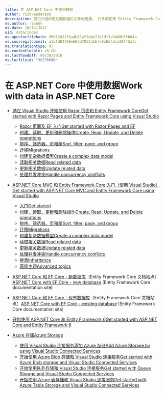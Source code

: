 ```yaml
---
title: 在 ASP.NET Core 中使用数据
author: rick-anderson
description: 提供介绍如何处理数据的文章的链接。 许多都使用 Entity Framework Core。
ms.author: riande
ms.date: 10/14/2017
uid: data/index
ms.openlocfilehash: 8591201133a4b11a29d4e71d7d13a9d48b55b84a
ms.sourcegitcommit: a1afd04758e663d7062a5bfa8a0d4dca38f42afc
ms.translationtype: HT
ms.contentlocale: zh-CN
ms.lasthandoff: 06/20/2018
ms.locfileid: "36276690"
---
```

# <a name="work-with-data-in-aspnet-core"></a><span data-ttu-id="a61a3-104">在 ASP.NET Core 中使用数据</span><span class="sxs-lookup"><span data-stu-id="a61a3-104">Work with data in ASP.NET Core</span></span>

* [<span data-ttu-id="a61a3-105">通过 Visual Studio 开始使用 Razor 页面和 Entity Framework Core</span><span class="sxs-lookup"><span data-stu-id="a61a3-105">Get started with Razor Pages and Entity Framework Core using Visual Studio</span></span>](xref:data/ef-rp/index)

   * [<span data-ttu-id="a61a3-106">Razor 页面及 EF 入门</span><span class="sxs-lookup"><span data-stu-id="a61a3-106">Get started with Razor Pages and EF</span></span>](xref:data/ef-rp/intro)
   * [<span data-ttu-id="a61a3-107">创建、读取、更新和删除操作</span><span class="sxs-lookup"><span data-stu-id="a61a3-107">Create, Read, Update, and Delete operations</span></span>](xref:data/ef-rp/crud)
   * [<span data-ttu-id="a61a3-108">排序、筛选器、页和组</span><span class="sxs-lookup"><span data-stu-id="a61a3-108">Sort, filter, page, and group</span></span>](xref:data/ef-rp/sort-filter-page)
   * [<span data-ttu-id="a61a3-109">迁移</span><span class="sxs-lookup"><span data-stu-id="a61a3-109">Migrations</span></span>](xref:data/ef-rp/migrations)
   * [<span data-ttu-id="a61a3-110">创建复杂数据模型</span><span class="sxs-lookup"><span data-stu-id="a61a3-110">Create a complex data model</span></span>](xref:data/ef-rp/complex-data-model)
   * [<span data-ttu-id="a61a3-111">读取相关数据</span><span class="sxs-lookup"><span data-stu-id="a61a3-111">Read related data</span></span>](xref:data/ef-rp/read-related-data)
   * [<span data-ttu-id="a61a3-112">更新相关数据</span><span class="sxs-lookup"><span data-stu-id="a61a3-112">Update related data</span></span>](xref:data/ef-rp/update-related-data)
   * [<span data-ttu-id="a61a3-113">处理并发冲突</span><span class="sxs-lookup"><span data-stu-id="a61a3-113">Handle concurrency conflicts</span></span>](xref:data/ef-rp/concurrency)

*   [<span data-ttu-id="a61a3-114">ASP.NET Core MVC 和 Entity Framework Core 入门（使用 Visual Studio）</span><span class="sxs-lookup"><span data-stu-id="a61a3-114">Get started with ASP.NET Core MVC and Entity Framework Core using Visual Studio</span></span>](ef-mvc/index.md)
    *   [<span data-ttu-id="a61a3-115">入门</span><span class="sxs-lookup"><span data-stu-id="a61a3-115">Get started</span></span>](ef-mvc/intro.md)
    *   [<span data-ttu-id="a61a3-116">创建、读取、更新和删除操作</span><span class="sxs-lookup"><span data-stu-id="a61a3-116">Create, Read, Update, and Delete operations</span></span>](xref:data/ef-mvc/crud)
    *   [<span data-ttu-id="a61a3-117">排序、筛选器、页和组</span><span class="sxs-lookup"><span data-stu-id="a61a3-117">Sort, filter, page, and group</span></span>](xref:data/ef-mvc/sort-filter-page)
    *   [<span data-ttu-id="a61a3-118">迁移</span><span class="sxs-lookup"><span data-stu-id="a61a3-118">Migrations</span></span>](xref:data/ef-mvc/migrations)
    *   [<span data-ttu-id="a61a3-119">创建复杂数据模型</span><span class="sxs-lookup"><span data-stu-id="a61a3-119">Create a complex data model</span></span>](ef-mvc/complex-data-model.md)
    *   [<span data-ttu-id="a61a3-120">读取相关数据</span><span class="sxs-lookup"><span data-stu-id="a61a3-120">Read related data</span></span>](ef-mvc/read-related-data.md)
    *   [<span data-ttu-id="a61a3-121">更新相关数据</span><span class="sxs-lookup"><span data-stu-id="a61a3-121">Update related data</span></span>](ef-mvc/update-related-data.md)
    *   [<span data-ttu-id="a61a3-122">处理并发冲突</span><span class="sxs-lookup"><span data-stu-id="a61a3-122">Handle concurrency conflicts</span></span>](ef-mvc/concurrency.md)
    *   [<span data-ttu-id="a61a3-123">继承</span><span class="sxs-lookup"><span data-stu-id="a61a3-123">Inheritance</span></span>](ef-mvc/inheritance.md)
    *   [<span data-ttu-id="a61a3-124">高级主题</span><span class="sxs-lookup"><span data-stu-id="a61a3-124">Advanced topics</span></span>](ef-mvc/advanced.md)
* <span data-ttu-id="a61a3-125">[ASP.NET Core 和 EF Core - 新数据库](https://docs.microsoft.com/ef/core/get-started/aspnetcore/new-db)（Entity Framework Core 文档站点）</span><span class="sxs-lookup"><span data-stu-id="a61a3-125">[ASP.NET Core with EF Core - new database](https://docs.microsoft.com/ef/core/get-started/aspnetcore/new-db) (Entity Framework Core documentation site)</span></span>
* <span data-ttu-id="a61a3-126">[ASP.NET Core 和 EF Core - 现有数据库](https://docs.microsoft.com/ef/core/get-started/aspnetcore/existing-db)（Entity Framework Core 文档站点）</span><span class="sxs-lookup"><span data-stu-id="a61a3-126">[ASP.NET Core with EF Core - existing database](https://docs.microsoft.com/ef/core/get-started/aspnetcore/existing-db) (Entity Framework Core documentation site)</span></span>
*   [<span data-ttu-id="a61a3-127">开始使用 ASP.NET Core 和 Entity Framework 6</span><span class="sxs-lookup"><span data-stu-id="a61a3-127">Get started with ASP.NET Core and Entity Framework 6</span></span>](entity-framework-6.md)
*   [<span data-ttu-id="a61a3-128">Azure 存储</span><span class="sxs-lookup"><span data-stu-id="a61a3-128">Azure Storage</span></span>](azure-storage/index.md)
    *   [<span data-ttu-id="a61a3-129">使用 Visual Studio 连接服务添加 Azure 存储</span><span class="sxs-lookup"><span data-stu-id="a61a3-129">Add Azure Storage by using Visual Studio Connected Services</span></span>](https://azure.microsoft.com/documentation/articles/vs-azure-tools-connected-services-storage/)
    *   [<span data-ttu-id="a61a3-130">开始使用 Azure Blob 存储和 Visual Studio 连接服务</span><span class="sxs-lookup"><span data-stu-id="a61a3-130">Get started with Azure Blob storage and Visual Studio Connected Services</span></span>](https://azure.microsoft.com/documentation/articles/vs-storage-aspnet5-getting-started-blobs/)
    *   [<span data-ttu-id="a61a3-131">开始使用队列存储和 Visual Studio 连接服务</span><span class="sxs-lookup"><span data-stu-id="a61a3-131">Get started with Queue Storage and Visual Studio Connected Services</span></span>](https://azure.microsoft.com/documentation/articles/vs-storage-aspnet5-getting-started-queues/)
    *   [<span data-ttu-id="a61a3-132">开始使用 Azure 表存储和 Visual Studio 连接服务</span><span class="sxs-lookup"><span data-stu-id="a61a3-132">Get started with Azure Table Storage and Visual Studio Connected Services</span></span>](https://azure.microsoft.com/documentation/articles/vs-storage-aspnet5-getting-started-tables/)

